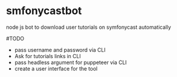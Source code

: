 # smfonycastbot
node js bot to download user tutorials on symfonycast automatically

#TODO 
* pass username and password via CLI 
* Ask for tutorials links in CLI
* pass headless argument for puppeteer via CLI
* create a user interface for the tool
